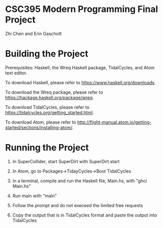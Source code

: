 # CSC395 Modern Programming Final Project
Zhi Chen and Erin Gaschott

# Building the Project
  Prerequisites: Haskell, the Wreq Haskell package, TidalCycles, and Atom text editor.

  To download Haskell, please refer to https://www.haskell.org/downloads.

  To download the Wreq package, please refer to https://hackage.haskell.org/package/wreq.

  To download TidalCycles, please refer to https://tidalcycles.org/getting_started.html.
  
  To download Atom, please refer to http://flight-manual.atom.io/getting-started/sections/installing-atom/.

# Running the Project
  1. In SuperCollider, start SuperDirt with
    SuperDirt.start
    
  2. In Atom, go to Packages->TidayCycles->Boot TidalCycles
  
  3. In a terminal, compile and run the Haskell file, Main.hs, with
    "ghci Main.hs"
    
  4. Run main with
    "main"
    
  5. Follow the prompt and do not execeed the limited free requests
  
  6. Copy the output that is in TidalCycles format and paste the output into TidalCycles 
